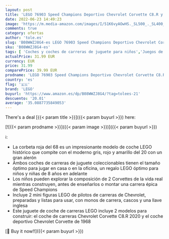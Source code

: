 ```yaml
---
layout: post
title: 'LEGO 76903 Speed Champions Deportivo Chevrolet Corvette C8.R y Chevrolet Corvette de 1968  Coche de Juguete para Construir'
date: 2022-06-23 14:49:23
image: 'https://m.media-amazon.com/images/I/51K6vyAOwHS._SL500_._SL400_.jpg'
comments: true
category: ofertas
author: 'tole.es'
slug: 'B08WWZJ8G4-es LEGO 76903 Speed Champions Deportivo Chevrolet Corvette...'
sku: 'B08WWZJ8G4-es'
tags: [ 'Coches y coches de carreras de juguete para niños','Juegos de construcción para niños','Juguetes','Juguetes y juegos','Sets de construcción','Vehículos de juguete para niños','lego','🇪🇸', ]
actualPrice: 31.99 EUR
currency: EUR
price: 31.99
comparePrice: 39.99 EUR
prodname: 'LEGO 76903 Speed Champions Deportivo Chevrolet Corvette C8.R y Chevrolet Corvette de 1968  Coche de Juguete para Construir'
country: 'es'
flag: '🇪🇸'
brand: 'LEGO'
buyurl: 'https://www.amazon.es/dp/B08WWZJ8G4/?tag=tolees-21'
descuento: '20.01'
average: '35.0887735849053'
---
```


There's a deal [{{< param title >}}]({{< param buyurl >}})  here:

[![{{< param prodname >}}]({{< param image >}})]({{< param buyurl >}})

ℹ️:

- La corbeta roja del 68 es un impresionante modelo de coche LEGO histórico que compite con el moderno gris, rojo y amarillo del 20 con un gran alerón
- Ambos coches de carreras de juguete coleccionables tienen el tamaño óptimo para jugar en casa o en la oficina, un regalo LEGO óptimo para niños y niñas de 8 años en adelante
- Los niños pueden explorar la composición de 2 Corvettes de la vida real mientras construyen, antes de enseñarlos o montar una carrera épica de Speed Champions
- Incluye 2 mini figuras LEGO de pilotos de carreras de Chevrolet, preparadas y listas para usar, con monos de carrera, cascos y una llave inglesa
- Este juguete de coche de carreras LEGO incluye 2 modelos para construir: el coche de carreras Chevrolet Corvette C8.R 2020 y el coche deportivo Chevrolet Corvette de 1968

[🛒 Buy it now!!]({{< param buyurl >}})
